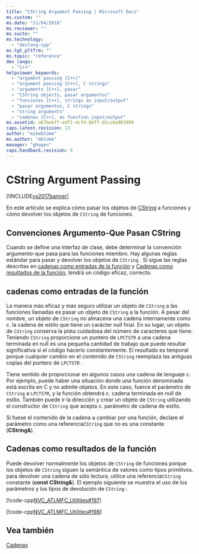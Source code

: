 ```yaml
---
title: "CString Argument Passing | Microsoft Docs"
ms.custom: ""
ms.date: "11/04/2016"
ms.reviewer: ""
ms.suite: ""
ms.technology: 
  - "devlang-cpp"
ms.tgt_pltfrm: ""
ms.topic: "reference"
dev_langs: 
  - "C++"
helpviewer_keywords: 
  - "argument passing [C++]"
  - "argument passing [C++], C strings"
  - "arguments [C++], pasar"
  - "CString objects, pasar argumentos"
  - "funciones [C++], strings as input/output"
  - "pasar argumentos, C strings"
  - "string arguments"
  - "cadenas [C++], as function input/output"
ms.assetid: a67bebff-edf1-4cf4-bbff-d1cc6a901099
caps.latest.revision: 13
author: "mikeblome"
ms.author: "mblome"
manager: "ghogen"
caps.handback.revision: 9
---
```

# CString Argument Passing
[!INCLUDE[vs2017banner](../assembler/inline/includes/vs2017banner.md)]

En este artículo se explica cómo pasar los objetos de [CString](../atl-mfc-shared/reference/cstringt-class.md) a funciones y cómo devolver los objetos de `CString` de funciones.  
  
##  <a name="_core_cstring_argument.2d.passing_conventions"></a> Convenciones Argumento\-Que Pasan CString  
 Cuando se define una interfaz de clase, debe determinar la convención argumento\-que pasa para las funciones miembro.  Hay algunas reglas estándar para pasar y devolver los objetos de `CString` .  Si sigue las reglas descritas en [cadenas como entradas de la función](#_core_strings_as_function_inputs) y [Cadenas como resultados de la función](#_core_strings_as_function_outputs), tendrá un código eficaz, correcto.  
  
##  <a name="_core_strings_as_function_inputs"></a> cadenas como entradas de la función  
 La manera más eficaz y más seguro utilizar un objeto de `CString` a las funciones llamadas es pasar un objeto de `CString` a la función.  A pesar del nombre, un objeto de `CString` no almacena una cadena internamente como c. la cadena de estilo que tiene un carácter null final.  En su lugar, un objeto de `CString` conserva la pista cuidadosa del número de caracteres que tiene.  Teniendo `CString` proporcione un puntero de `LPCTSTR` a una cadena terminada en null es una pequeña cantidad de trabajo que puede resultar significativa si el código hacerlo constantemente.  El resultado es temporal porque cualquier cambio en el contenido de `CString` reemplaza las antiguas copias del puntero de `LPCTSTR` .  
  
 Tiene sentido de proporcionar en algunos casos una cadena de lenguaje c.  Por ejemplo, puede haber una situación donde una función denominada está escrita en C y no admite objetos.  En este caso, fuerce el parámetro de `CString` a `LPCTSTR`, y la función obtendrá c. cadena terminada en null de estilo.  También puede ir la dirección y crear un objeto de `CString` utilizando el constructor de `CString` que acepta c. parámetro de cadena de estilo.  
  
 Si fuese el contenido de la cadena a cambiar por una función, declare el parámetro como una referencia`CString` que no es una constante \(**CString&**\).  
  
##  <a name="_core_strings_as_function_outputs"></a> Cadenas como resultados de la función  
 Puede devolver normalmente los objetos de `CString` de funciones porque los objetos de `CString` siguen la semántica de valores como tipos primitivos.  para devolver una cadena de sólo lectura, utilice una referencia`CString` constante \(**const CString&**\).  El ejemplo siguiente se muestra el uso de los parámetros y los tipos de devolución de `CString` :  
  
 [!code-cpp[NVC_ATLMFC_Utilities#197](../atl-mfc-shared/codesnippet/CPP/cstring-argument-passing_1.cpp)]  
  
 [!code-cpp[NVC_ATLMFC_Utilities#198](../atl-mfc-shared/codesnippet/CPP/cstring-argument-passing_2.cpp)]  
  
## Vea también  
 [Cadenas](../atl-mfc-shared/strings-atl-mfc.md)